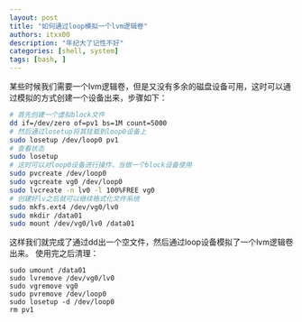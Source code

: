 ```yaml
---
layout: post
title: "如何通过loop模拟一个lvm逻辑卷"
authors: itxx00
description: "年纪大了记性不好"
categories: [shell, system]
tags: [bash, ]
---
```


某些时候我们需要一个lvm逻辑卷，但是又没有多余的磁盘设备可用，这时可以通过模拟的方式创建一个设备出来，步骤如下：
```bash
# 首先创建一个虚拟block文件
dd if=/dev/zero of=pv1 bs=1M count=5000
# 然后通过losetup将其挂载到loop0设备上
sudo losetup /dev/loop0 pv1
# 查看状态
sudo losetup
# 这时可以对loop0设备进行操作，当做一个block设备使用
sudo pvcreate /dev/loop0
sudo vgcreate vg0 /dev/loop0
sudo lvcreate -n lv0 -l 100%FREE vg0
# 创建好lv之后就可以继续格式化文件系统
sudo mkfs.ext4 /dev/vg0/lv0
sudo mkdir /data01
sudo mount /dev/vg0/lv0 /data01
```
这样我们就完成了通过dd出一个空文件，然后通过loop设备模拟了一个lvm逻辑卷出来。
使用完之后清理：
```
sudo umount /data01
sudo lvremove /dev/vg0/lv0
sudo vgremove vg0
sudo pvremove /dev/loop0
sudo losetup -d /dev/loop0
rm pv1
```
